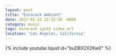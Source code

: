 ```yaml
---
layout: post
title: "Eurorack Ambient"
date: 2017-01-22 22:52:39 -0800
category: music
tags: eurorack synth video art
location: "Los Angeles, California"
---
```


{% include youtube.liquid id="buDBX2X2Kw0" %}
